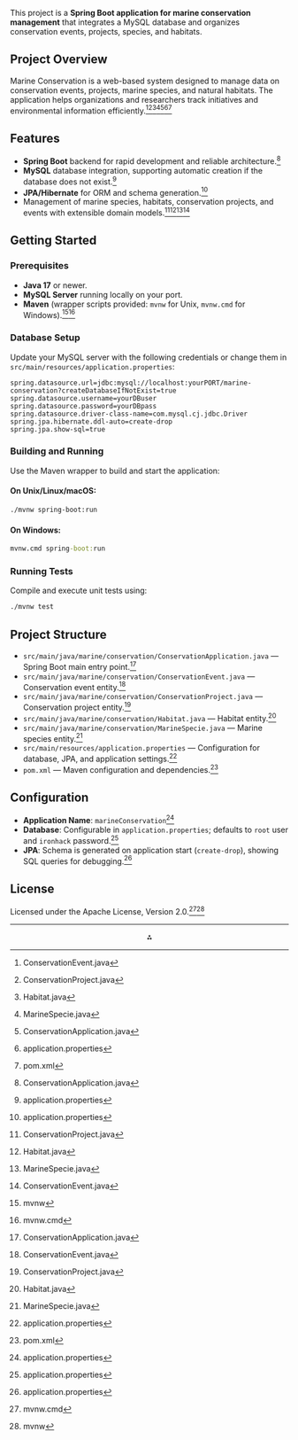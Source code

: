 This project is a **Spring Boot application for marine conservation management** that integrates a MySQL database and organizes conservation events, projects, species, and habitats. 
## Project Overview

Marine Conservation is a web-based system designed to manage data on conservation events, projects, marine species, and natural habitats. The application helps organizations and researchers track initiatives and environmental information efficiently.[^4][^5][^6][^7][^2][^3][^1]

## Features

- **Spring Boot** backend for rapid development and reliable architecture.[^2]
- **MySQL** database integration, supporting automatic creation if the database does not exist.[^3]
- **JPA/Hibernate** for ORM and schema generation.[^3]
- Management of marine species, habitats, conservation projects, and events with extensible domain models.[^5][^6][^7][^4]


## Getting Started

### Prerequisites

- **Java 17** or newer.
- **MySQL Server** running locally on your port.
- **Maven** (wrapper scripts provided: `mvnw` for Unix, `mvnw.cmd` for Windows).[^8][^9]


### Database Setup

Update your MySQL server with the following credentials or change them in `src/main/resources/application.properties`:

```properties
spring.datasource.url=jdbc:mysql://localhost:yourPORT/marine-conservation?createDatabaseIfNotExist=true 
spring.datasource.username=yourDBuser
spring.datasource.password=yourDBpass
spring.datasource.driver-class-name=com.mysql.cj.jdbc.Driver
spring.jpa.hibernate.ddl-auto=create-drop
spring.jpa.show-sql=true
```


### Building and Running

Use the Maven wrapper to build and start the application:

#### On Unix/Linux/macOS:

```sh
./mvnw spring-boot:run
```


#### On Windows:

```bat
mvnw.cmd spring-boot:run
```


### Running Tests

Compile and execute unit tests using:

```sh
./mvnw test
```


## Project Structure

- `src/main/java/marine/conservation/ConservationApplication.java` — Spring Boot main entry point.[^2]
- `src/main/java/marine/conservation/ConservationEvent.java` — Conservation event entity.[^4]
- `src/main/java/marine/conservation/ConservationProject.java` — Conservation project entity.[^5]
- `src/main/java/marine/conservation/Habitat.java` — Habitat entity.[^6]
- `src/main/java/marine/conservation/MarineSpecie.java` — Marine species entity.[^7]
- `src/main/resources/application.properties` — Configuration for database, JPA, and application settings.[^3]
- `pom.xml` — Maven configuration and dependencies.[^1]


## Configuration

- **Application Name**: `marineConservation`[^3]
- **Database**: Configurable in `application.properties`; defaults to `root` user and `ironhack` password.[^3]
- **JPA**: Schema is generated on application start (`create-drop`), showing SQL queries for debugging.[^3]


## License

Licensed under the Apache License, Version 2.0.[^9][^8]

***

<div style="text-align: center">⁂</div>

[^1]: pom.xml

[^2]: ConservationApplication.java

[^3]: application.properties

[^4]: ConservationEvent.java

[^5]: ConservationProject.java

[^6]: Habitat.java

[^7]: MarineSpecie.java

[^8]: mvnw

[^9]: mvnw.cmd

[^10]: ConservationApplicationTests.java

